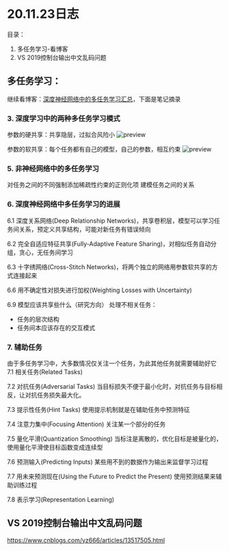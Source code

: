 # 20.11.23日志
目录：
 1. 多任务学习-看博客
 2. VS 2019控制台输出中文乱码问题

## 多任务学习：
继续看博客：[深度神经网络中的多任务学习汇总](https://zhuanlan.zhihu.com/p/52566508)，下面是笔记摘录

### 3. 深度学习中的两种多任务学习模式
参数的硬共享：共享隐层，过拟合风险小
![preview](https://pic4.zhimg.com/v2-52328d5106801262194a2aa8c4834a67_r.jpg)

参数的软共享：每个任务都有自己的模型，自己的参数，相互约束
![preview](https://pic4.zhimg.com/v2-377747242f66b1d0d1f008f97e8a8257_r.jpg)

### 5. 非神经网络中的多任务学习
对任务之间的不同强制添加稀疏性约束的正则化项
建模任务之间的关系

### 6. 深度神经网络中多任务学习的进展
6.1 深度关系网络(Deep Relationship Networks)，共享卷积层，模型可以学习任务间关系，预定义共享结构，可能对新任务有错误倾向

6.2 完全自适应特征共享(Fully-Adaptive Feature Sharing)，对相似任务自动分组，贪心，无任务间学习

6.3 十字绣网络(Cross-Stitch Networks)，将两个独立的网络用参数软共享的方式连接起来

6.6 用不确定性对损失进行加权(Weighting Losses with Uncertainty)

6.9 模型应该共享些什么（研究方向）
处理不相关任务：
 - 任务的层次结构
 - 任务间本应该存在的交互模式

###  7. 辅助任务
由于多任务学习中，大多数情况仅关注一个任务，为此其他任务就需要辅助好它
7.1 相关任务(Related Tasks)

7.2 对抗任务(Adversarial Tasks)
当目标损失不便于最小化时，对抗任务与目标相反，让对抗任务损失最大化。

7.3 提示性任务(Hint Tasks)
使用提示机制就是在辅助任务中预测特征

7.4 注意力集中(Focusing Attention)
关注某一个部分的任务

7.5 量化平滑(Quantization Smoothing)
当标注是离散的，优化目标是被量化的，使用量化平滑使目标函数变成连续型

7.6 预测输入(Predicting Inputs)
某些用不到的数据作为输出来监督学习过程

7.7 用未来预测现在(Using the Future to Predict the Present)
使用预测结果来辅助训练过程

7.8 表示学习(Representation Learning)

##  VS 2019控制台输出中文乱码问题
https://www.cnblogs.com/yz666/articles/13517505.html
